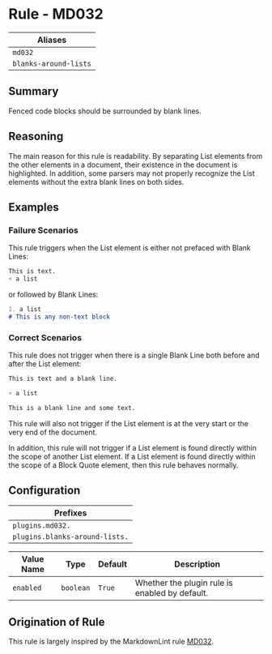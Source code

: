 # Rule - MD032

| Aliases |
| --- |
| `md032` |
| `blanks-around-lists` |

## Summary

Fenced code blocks should be surrounded by blank lines.

## Reasoning

The main reason for this rule is readability.  By separating
List elements from the other elements in a document, their
existence in the document is highlighted.  In addition, some parsers
may not properly recognize the List elements without the extra
blank lines on both sides.

## Examples

### Failure Scenarios

This rule triggers when the List element is either not
prefaced with Blank Lines:

````Markdown
This is text.
+ a list
````

or followed by Blank Lines:

````Markdown
1. a list
# This is any non-text block
````

### Correct Scenarios

This rule does not trigger when there is a single
Blank Line both before and after the List element:

````Markdown
This is text and a blank line.

+ a list

This is a blank line and some text.
````

This rule will also not trigger if the List element is at the
very start or the very end of the document.  

In addition, this rule will not trigger if a List element
is found directly within the scope of another List element. If
a List element is found directly within the scope of a Block
Quote element, then this rule behaves normally.

## Configuration

| Prefixes |
| --- |
| `plugins.md032.` |
| `plugins.blanks-around-lists.` |

| Value Name | Type | Default | Description |
| -- | -- | -- | -- |
| `enabled` | `boolean` | `True` | Whether the plugin rule is enabled by default. |

## Origination of Rule

This rule is largely inspired by the MarkdownLint rule
[MD032](https://github.com/DavidAnson/markdownlint/blob/main/doc/Rules.md#md032---lists-should-be-surrounded-by-blank-lines).
